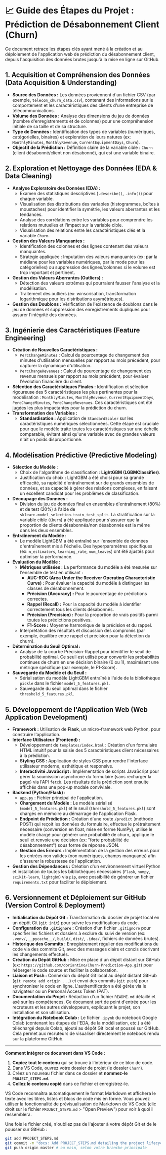 # 📈 Guide des Étapes du Projet : Prédiction de Désabonnement Client (Churn)

Ce document retrace les étapes clés ayant mené à la création et au déploiement de l'application web de prédiction du désabonnement client, depuis l'acquisition des données brutes jusqu'à la mise en ligne sur GitHub.

## 1. Acquisition et Compréhension des Données (Data Acquisition & Understanding)

* **Source des Données :** Les données proviennent d'un fichier CSV (par exemple, `telecom_churn_data.csv`), contenant des informations sur le comportement et les caractéristiques des clients d'une entreprise de télécommunications.
* **Volume des Données :** Analyse des dimensions du jeu de données (nombre d'enregistrements et de colonnes) pour une compréhension initiale de sa taille et de sa structure.
* **Type de Données :** Identification des types de variables (numériques, catégorielles, binaires) et exploration de leurs natures (ex: `MonthlyMinutes`, `MonthlyRevenue`, `CurrentEquipmentDays`, `Churn`).
* **Objectif de la Prédiction :** Définition claire de la variable cible : `Churn` (client désabonné/client non désabonné), qui est une variable binaire.

## 2. Exploration et Nettoyage des Données (EDA & Data Cleaning)

* **Analyse Exploratoire des Données (EDA) :**
    * Examen des statistiques descriptives (`.describe()`, `.info()`) pour chaque variable.
    * Visualisation des distributions des variables (histogrammes, boîtes à moustaches) pour identifier la symétrie, les valeurs aberrantes et les tendances.
    * Analyse des corrélations entre les variables pour comprendre les relations mutuelles et l'impact sur la variable cible.
    * Visualisation des relations entre les caractéristiques clés et la variable `Churn`.
* **Gestion des Valeurs Manquantes :**
    * Identification des colonnes et des lignes contenant des valeurs manquantes.
    * Stratégie appliquée : Imputation des valeurs manquantes (ex: par la médiane pour les variables numériques, par le mode pour les catégorielles) ou suppression des lignes/colonnes si le volume est trop important et pertinent.
* **Gestion des Valeurs Aberrantes (Outliers) :**
    * Détection des valeurs extrêmes qui pourraient fausser l'analyse et la modélisation.
    * Traitement des outliers (ex: winsorisation, transformation logarithmique pour les distributions asymétriques).
* **Gestion des Doublons :** Vérification de l'existence de doublons dans le jeu de données et suppression des enregistrements dupliqués pour assurer l'intégrité des données.

## 3. Ingénierie des Caractéristiques (Feature Engineering)

* **Création de Nouvelles Caractéristiques :**
    * `PercChangeMinutes` : Calcul du pourcentage de changement des minutes d'utilisation mensuelles par rapport au mois précédent, pour capturer la dynamique d'utilisation.
    * `PercChangeRevenues` : Calcul du pourcentage de changement des revenus mensuels par rapport au mois précédent, pour évaluer l'évolution financière du client.
* **Sélection des Caractéristiques Finales :** Identification et sélection rigoureuse des 5 caractéristiques les plus pertinentes pour la modélisation : `MonthlyMinutes`, `MonthlyRevenue`, `CurrentEquipmentDays`, `PercChangeMinutes`, `PercChangeRevenues`. Ces caractéristiques ont été jugées les plus impactantes pour la prédiction du churn.
* **Transformation des Variables :**
    * **Standardisation :** Application de `StandardScaler` sur les caractéristiques numériques sélectionnées. Cette étape est cruciale pour que le modèle traite toutes les caractéristiques sur une échelle comparable, évitant ainsi qu'une variable avec de grandes valeurs n'ait un poids disproportionné.

## 4. Modélisation Prédictive (Predictive Modeling)

* **Sélection du Modèle :**
    * Choix de l'algorithme de classification : **LightGBM (LGBMClassifier)**.
    * Justification du choix : LightGBM a été choisi pour sa grande efficacité, sa rapidité d'entraînement sur de grands ensembles de données, et sa capacité à gérer des relations complexes, en faisant un excellent candidat pour les problèmes de classification.
* **Découpage des Données :**
    * Division du jeu de données final en ensembles d'entraînement (80%) et de test (20%) à l'aide de `sklearn.model_selection.train_test_split`. La stratification sur la variable cible (`Churn`) a été appliquée pour s'assurer que la proportion de clients désabonnés/non désabonnés est la même dans les deux ensembles.
* **Entraînement du Modèle :**
    * Le modèle LightGBM a été entraîné sur l'ensemble de données d'entraînement mis à l'échelle. Des hyperparamètres spécifiques (ex: `n_estimators`, `learning_rate`, `num_leaves`) ont été ajustés pour optimiser la performance.
* **Évaluation du Modèle :**
    * **Métriques utilisées :** La performance du modèle a été mesurée sur l'ensemble de test en utilisant :
        * **AUC-ROC (Area Under the Receiver Operating Characteristic Curve) :** Pour évaluer la capacité du modèle à distinguer les classes de désabonnement.
        * **Précision (Accuracy) :** Pour le pourcentage de prédictions correctes.
        * **Rappel (Recall) :** Pour la capacité du modèle à identifier correctement tous les clients désabonnés.
        * **Précision (Precision) :** Pour la proportion de vrais positifs parmi toutes les prédictions positives.
        * **F1-Score :** Moyenne harmonique de la précision et du rappel.
    * Interprétation des résultats et discussion des compromis (par exemple, équilibre entre rappel et précision pour la détection du churn).
* **Détermination du Seuil Optimal :**
    * Analyse de la courbe Précision-Rappel pour identifier le seuil de probabilité optimal. Ce seuil est utilisé pour convertir les probabilités continues de churn en une décision binaire (0 ou 1), maximisant une métrique spécifique (par exemple, le F1-Score).
* **Sauvegarde du Modèle et du Seuil :**
    * Sérialisation du modèle LightGBM entraîné à l'aide de la bibliothèque `pickle` dans le fichier `model_5_features.pkl`.
    * Sauvegarde du seuil optimal dans le fichier `threshold_5_features.pkl`.

## 5. Développement de l'Application Web (Web Application Development)

* **Framework :** Utilisation de **Flask**, un micro-framework web Python, pour construire l'application.
* **Interface Utilisateur (Frontend) :**
    * Développement de `templates/index.html` : Création d'un formulaire HTML intuitif pour la saisie des 5 caractéristiques client nécessaires à la prédiction.
    * **Styling CSS :** Application de styles CSS pour rendre l'interface utilisateur moderne, esthétique et responsive.
    * **Interactivité JavaScript :** Implémentation de scripts JavaScript pour gérer la soumission asynchrone du formulaire (sans recharger la page) via l'API `fetch`. Les résultats de la prédiction sont ensuite affichés dans une pop-up modale conviviale.
* **Backend (Python/Flask) :**
    * `app.py` : Fichier principal de l'application.
    * **Chargement du Modèle :** Le modèle sérialisé (`model_5_features.pkl`) et le seuil (`threshold_5_features.pkl`) sont chargés en mémoire au démarrage de l'application Flask.
    * **Endpoint de Prédiction :** Création d'une route `/predict` (méthode POST) qui reçoit les données du formulaire, effectue le prétraitement nécessaire (conversion en float, mise en forme NumPy), utilise le modèle chargé pour générer une probabilité de churn, applique le seuil et renvoie une décision (ex: "forte probabilité de désabonnement") sous forme de réponse JSON.
    * **Gestion des Erreurs :** Implémentation de la gestion des erreurs pour les entrées non valides (non numériques, champs manquants) afin d'assurer la robustesse de l'application.
* **Gestion des Dépendances :** Création d'un environnement virtuel Python et installation de toutes les bibliothèques nécessaires (`Flask`, `numpy`, `scikit-learn`, `lightgbm`) via `pip`, avec possibilité de générer un fichier `requirements.txt` pour faciliter le déploiement.

## 6. Versionnement et Déploiement sur GitHub (Version Control & Deployment)

* **Initialisation du Dépôt Git :** Transformation du dossier de projet local en un dépôt Git (`git init`) pour suivre les modifications du code.
* **Configuration du `.gitignore` :** Création d'un fichier `.gitignore` pour spécifier les fichiers et dossiers à exclure du suivi de version (ex: `.venv/`, `__pycache__/`, `build/`, `dist/`, `.idea/`, fichiers de données brutes).
* **Historique des Commits :** Enregistrement régulier des modifications du code via des commits Git, avec des messages clairs et concis décrivant les changements effectués.
* **Création du Dépôt GitHub :** Mise en place d'un dépôt distant sur GitHub (ex: `https://github.com/doriantino/Churn-Prediction-App.git`) pour héberger le code source et faciliter la collaboration.
* **Liaison et Push :** Connexion du dépôt Git local au dépôt distant GitHub (`git remote add origin ...`) et envoi des commits (`git push`) pour synchroniser le code en ligne. L'authentification a été gérée via le navigateur ou un Personal Access Token (PAT).
* **Documentation du Projet :** Rédaction d'un fichier `README.md` détaillé et axé sur les compétences. Ce document sert de point d'entrée pour les recruteurs et les autres développeurs, expliquant le projet, son installation et son utilisation.
* **Intégration du Notebook Colab :** Le fichier `.ipynb` du notebook Google Colab (contenant les étapes de l'EDA, de la modélisation, etc.) a été téléchargé depuis Colab, ajouté au dépôt Git local et poussé sur GitHub. Cela permet aux recruteurs de visualiser directement le notebook rendu sur la plateforme GitHub.

---

**Comment intégrer ce document dans VS Code :**

1.  **Copiez tout le contenu** qui se trouve à l'intérieur de ce bloc de code.
2.  Dans VS Code, ouvrez votre dossier de projet (le dossier `Churn`).
3.  Créez un nouveau fichier dans ce dossier et **nommez-le `PROJECT_STEPS.md`**.
4.  **Collez le contenu copié** dans ce fichier et enregistrez-le.

VS Code reconnaîtra automatiquement le format Markdown et affichera le texte avec les titres, listes et blocs de code mis en forme. Vous pouvez utiliser la fonctionnalité de prévisualisation de Markdown de VS Code (clic droit sur le fichier `PROJECT_STEPS.md` > "Open Preview") pour voir à quoi il ressemblera.

Une fois le fichier créé, n'oubliez pas de l'ajouter à votre dépôt Git et de le pousser sur GitHub :

```bash
git add PROJECT_STEPS.md
git commit -m "docs: Add PROJECT_STEPS.md detailing the project lifecycle"
git push origin master # ou main, selon votre branche principale